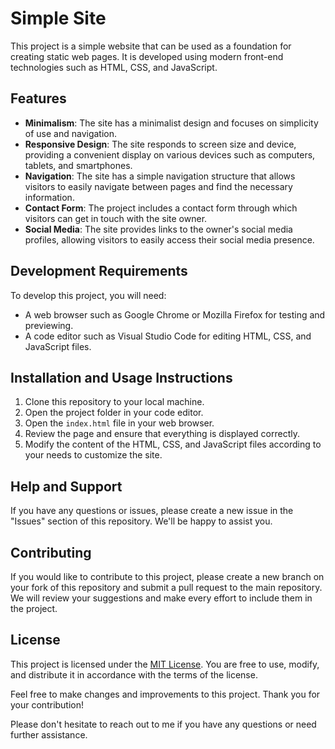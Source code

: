 # Simple Site

This project is a simple website that can be used as a foundation for creating static web pages. It is developed using modern front-end technologies such as HTML, CSS, and JavaScript.

## Features

- **Minimalism**: The site has a minimalist design and focuses on simplicity of use and navigation.
- **Responsive Design**: The site responds to screen size and device, providing a convenient display on various devices such as computers, tablets, and smartphones.
- **Navigation**: The site has a simple navigation structure that allows visitors to easily navigate between pages and find the necessary information.
- **Contact Form**: The project includes a contact form through which visitors can get in touch with the site owner.
- **Social Media**: The site provides links to the owner's social media profiles, allowing visitors to easily access their social media presence.

## Development Requirements

To develop this project, you will need:

- A web browser such as Google Chrome or Mozilla Firefox for testing and previewing.
- A code editor such as Visual Studio Code for editing HTML, CSS, and JavaScript files.

## Installation and Usage Instructions

1. Clone this repository to your local machine.
2. Open the project folder in your code editor.
3. Open the `index.html` file in your web browser.
4. Review the page and ensure that everything is displayed correctly.
5. Modify the content of the HTML, CSS, and JavaScript files according to your needs to customize the site.

## Help and Support

If you have any questions or issues, please create a new issue in the "Issues" section of this repository. We'll be happy to assist you.

## Contributing

If you would like to contribute to this project, please create a new branch on your fork of this repository and submit a pull request to the main repository. We will review your suggestions and make every effort to include them in the project.

## License

This project is licensed under the [MIT License](LICENSE). You are free to use, modify, and distribute it in accordance with the terms of the license.

Feel free to make changes and improvements to this project. Thank you for your contribution!

Please don't hesitate to reach out to me if you have any questions or need further assistance.
